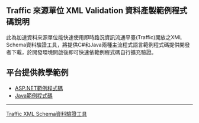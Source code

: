 ## Traffic 來源單位 XML Validation 資料產製範例程式碼說明

此為加速資料來源單位能快速使用即時路況資訊流通平臺(Traffic)開放之XML Schema資料驗證工具，將提供C#和Java兩種主流程式語言範例程式碼提供開發者下載，於開發環境開啟後即可快速依範例程式碼自行擴充驗證。

## 平台提供教學範例

- [ASP.NET範例程式碼](https://github.com/trafficmotc/TrafficXMLValidation/tree/master/ASP.NET)
- [Java範例程式碼](https://github.com/trafficmotc/TrafficXMLValidation/tree/master/Java)
---
[Traffic XML Schema資料驗證工具](http://traffic.transportdata.tw/Standard/XSD/Validator)
